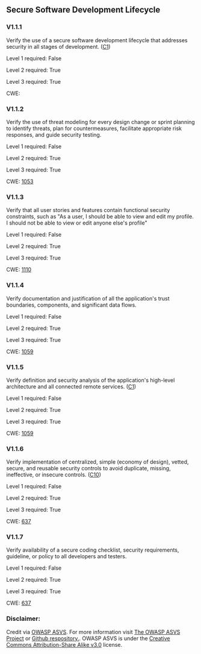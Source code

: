 ##  Secure Software Development Lifecycle

### V1.1.1

Verify the use of a secure software development lifecycle that addresses security in all stages of development. ([C1](https://owasp.org/www-project-proactive-controls/#div-numbering))

Level 1 required: False

Level 2 required: True

Level 3 required: True

CWE: [](https://cwe.mitre.org/data/definitions/)

### V1.1.2

Verify the use of threat modeling for every design change or sprint planning to identify threats, plan for countermeasures, facilitate appropriate risk responses, and guide security testing.

Level 1 required: False

Level 2 required: True

Level 3 required: True

CWE: [1053](https://cwe.mitre.org/data/definitions/1053)

### V1.1.3

Verify that all user stories and features contain functional security constraints, such as "As a user, I should be able to view and edit my profile. I should not be able to view or edit anyone else's profile"

Level 1 required: False

Level 2 required: True

Level 3 required: True

CWE: [1110](https://cwe.mitre.org/data/definitions/1110)

### V1.1.4

Verify documentation and justification of all the application's trust boundaries, components, and significant data flows.

Level 1 required: False

Level 2 required: True

Level 3 required: True

CWE: [1059](https://cwe.mitre.org/data/definitions/1059)

### V1.1.5

Verify definition and security analysis of the application's high-level architecture and all connected remote services. ([C1](https://owasp.org/www-project-proactive-controls/#div-numbering))

Level 1 required: False

Level 2 required: True

Level 3 required: True

CWE: [1059](https://cwe.mitre.org/data/definitions/1059)

### V1.1.6

Verify implementation of centralized, simple (economy of design), vetted, secure, and reusable security controls to avoid duplicate, missing, ineffective, or insecure controls. ([C10](https://owasp.org/www-project-proactive-controls/#div-numbering))

Level 1 required: False

Level 2 required: True

Level 3 required: True

CWE: [637](https://cwe.mitre.org/data/definitions/637)

### V1.1.7

Verify availability of a secure coding checklist, security requirements, guideline, or policy to all developers and testers.

Level 1 required: False

Level 2 required: True

Level 3 required: True

CWE: [637](https://cwe.mitre.org/data/definitions/637)



### Disclaimer:

Credit via [OWASP ASVS](https://owasp.org/www-project-application-security-verification-standard/). For more information visit [The OWASP ASVS Project](https://owasp.org/www-project-application-security-verification-standard/) or [Github respository.](https://github.com/OWASP/ASVS). OWASP ASVS is under the [Creative Commons Attribution-Share Alike v3.0](https://creativecommons.org/licenses/by-sa/3.0/) license.
